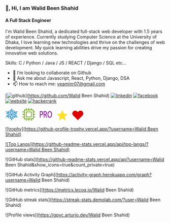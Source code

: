 ### 👋, Hi, I am Walid Been Shahid
#### A Full Stack Engineer
I'm Walid Been Shahid, a dedicated full-stack web developer with 1.5 years of experience. Currently studying Computer Science at the University of Dhaka, I love learning new technologies and thrive on the challenges of web development. My quick learning abilities drive my passion for creating innovative web solutions.

Skills: C / Python / Java / JS / REACT / Django / SQL etc...

- 👯 I’m looking to collaborate on Github 
- 💬 Ask me about Javascript, React, Python, Django, DSA 
- 📫 How to reach me: yeaminr07@gmail.com 


[<img src='https://cdn.jsdelivr.net/npm/simple-icons@3.0.1/icons/github.svg' alt='github' height='40'>](https://github.com/Walid Been Shahid)  [<img src='https://cdn.jsdelivr.net/npm/simple-icons@3.0.1/icons/linkedin.svg' alt='linkedin' height='40'>](https://www.linkedin.com/in/https://www.linkedin.com/in/walid-been-shahid-429782292//)  [<img src='https://cdn.jsdelivr.net/npm/simple-icons@3.0.1/icons/facebook.svg' alt='facebook' height='40'>](https://www.facebook.com/https://www.facebook.com/yeamin.rahman.545)  [<img src='https://cdn.jsdelivr.net/npm/simple-icons@3.0.1/icons/icloud.svg' alt='website' height='40'>](https://walid1-developer.netlify.app/)  [<img src='https://cdn.jsdelivr.net/npm/simple-icons@3.0.1/icons/hackerrank.svg' alt='hackerrank' height='40'>](https://www.hackerrank.com/profile/yeaminr07)  

<a href='https://archiveprogram.github.com/'><img src='https://raw.githubusercontent.com/acervenky/animated-github-badges/master/assets/acbadge.gif' width='40' height='40'></a> <a href='https://docs.github.com/en/developers'><img src='https://raw.githubusercontent.com/acervenky/animated-github-badges/master/assets/devbadge.gif' width='40' height='40'></a> <a href='https://github.com/pricing'><img src='https://raw.githubusercontent.com/acervenky/animated-github-badges/master/assets/pro.gif' width='40' height='40'></a> <a href='https://stars.github.com/'><img src='https://raw.githubusercontent.com/acervenky/animated-github-badges/master/assets/starbadge.gif' width='35' height='35'></a> <a href='https://docs.github.com/en/github/supporting-the-open-source-community-with-github-sponsors'><img src='https://raw.githubusercontent.com/acervenky/animated-github-badges/master/assets/sponsorbadge.gif' width='35' height='35'></a> 

[![trophy](https://github-profile-trophy.vercel.app/?username=Walid Been Shahid)](https://github.com/ryo-ma/github-profile-trophy)

[![Top Langs](https://github-readme-stats.vercel.app/api/top-langs/?username=Walid Been Shahid)](https://github.com/anuraghazra/github-readme-stats)

![GitHub stats](https://github-readme-stats.vercel.app/api?username=Walid Been Shahid&show_icons=true&count_private=true)  

![GitHub Activity Graph](https://activity-graph.herokuapp.com/graph?username=Walid Been Shahid)  

![GitHub metrics](https://metrics.lecoq.io/Walid Been Shahid)  

![GitHub streak stats](https://streak-stats.demolab.com/?user=Walid Been Shahid)  

![Profile views](https://gpvc.arturio.dev/Walid Been Shahid)  
